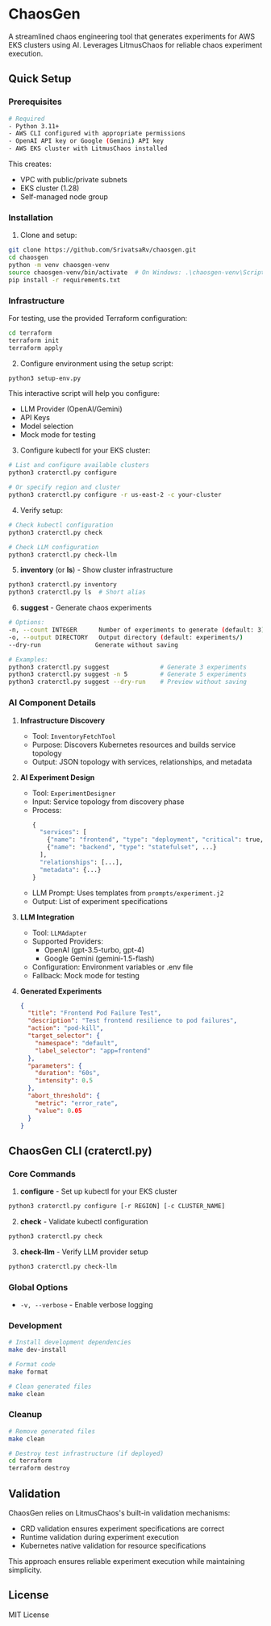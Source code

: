 # ChaosGen

A streamlined chaos engineering tool that generates experiments for AWS EKS clusters using AI. Leverages LitmusChaos for reliable chaos experiment execution.

## Quick Setup

### Prerequisites

```bash
# Required
- Python 3.11+
- AWS CLI configured with appropriate permissions
- OpenAI API key or Google (Gemini) API key
- AWS EKS cluster with LitmusChaos installed
```


This creates:
- VPC with public/private subnets
- EKS cluster (1.28)
- Self-managed node group

### Installation

1. Clone and setup:
```bash
git clone https://github.com/SrivatsaRv/chaosgen.git
cd chaosgen
python -m venv chaosgen-venv
source chaosgen-venv/bin/activate  # On Windows: .\chaosgen-venv\Scripts\activate
pip install -r requirements.txt
```

### Infrastructure

For testing, use the provided Terraform configuration:

```bash
cd terraform
terraform init
terraform apply
```

2. Configure environment using the setup script:
```bash
python3 setup-env.py
```
This interactive script will help you configure:
- LLM Provider (OpenAI/Gemini)
- API Keys
- Model selection
- Mock mode for testing

3. Configure kubectl for your EKS cluster:
```bash
# List and configure available clusters
python3 craterctl.py configure

# Or specify region and cluster
python3 craterctl.py configure -r us-east-2 -c your-cluster
```

4. Verify setup:
```bash
# Check kubectl configuration
python3 craterctl.py check

# Check LLM configuration
python3 craterctl.py check-llm
```

5. **inventory** (or **ls**) - Show cluster infrastructure
```bash
python3 craterctl.py inventory
python3 craterctl.py ls  # Short alias
```
6. **suggest** - Generate chaos experiments
```bash
# Options:
-n, --count INTEGER      Number of experiments to generate (default: 3)
-o, --output DIRECTORY   Output directory (default: experiments/)
--dry-run               Generate without saving

# Examples:
python3 craterctl.py suggest              # Generate 3 experiments
python3 craterctl.py suggest -n 5         # Generate 5 experiments
python3 craterctl.py suggest --dry-run    # Preview without saving
```


### AI Component Details

1. **Infrastructure Discovery**
   - Tool: `InventoryFetchTool`
   - Purpose: Discovers Kubernetes resources and builds service topology
   - Output: JSON topology with services, relationships, and metadata

2. **AI Experiment Design**
   - Tool: `ExperimentDesigner`
   - Input: Service topology from discovery phase
   - Process:
     ```python
     {
       "services": [
         {"name": "frontend", "type": "deployment", "critical": true, ...},
         {"name": "backend", "type": "statefulset", ...}
       ],
       "relationships": [...],
       "metadata": {...}
     }
     ```
   - LLM Prompt: Uses templates from `prompts/experiment.j2`
   - Output: List of experiment specifications

3. **LLM Integration**
   - Tool: `LLMAdapter`
   - Supported Providers:
     - OpenAI (gpt-3.5-turbo, gpt-4)
     - Google Gemini (gemini-1.5-flash)
   - Configuration: Environment variables or .env file
   - Fallback: Mock mode for testing

4. **Generated Experiments**
   ```json
   {
     "title": "Frontend Pod Failure Test",
     "description": "Test frontend resilience to pod failures",
     "action": "pod-kill",
     "target_selector": {
       "namespace": "default",
       "label_selector": "app=frontend"
     },
     "parameters": {
       "duration": "60s",
       "intensity": 0.5
     },
     "abort_threshold": {
       "metric": "error_rate",
       "value": 0.05
     }
   }
   ```

## ChaosGen CLI (craterctl.py)

### Core Commands

1. **configure** - Set up kubectl for your EKS cluster
```bash
python3 craterctl.py configure [-r REGION] [-c CLUSTER_NAME]
```

2. **check** - Validate kubectl configuration
```bash
python3 craterctl.py check
```

3. **check-llm** - Verify LLM provider setup
```bash
python3 craterctl.py check-llm
```

### Global Options

- `-v, --verbose` - Enable verbose logging



### Development

```bash
# Install development dependencies
make dev-install

# Format code
make format

# Clean generated files
make clean
```

### Cleanup

```bash
# Remove generated files
make clean

# Destroy test infrastructure (if deployed)
cd terraform
terraform destroy
```

## Validation

ChaosGen relies on LitmusChaos's built-in validation mechanisms:
- CRD validation ensures experiment specifications are correct
- Runtime validation during experiment execution
- Kubernetes native validation for resource specifications

This approach ensures reliable experiment execution while maintaining simplicity.

## License

MIT License
